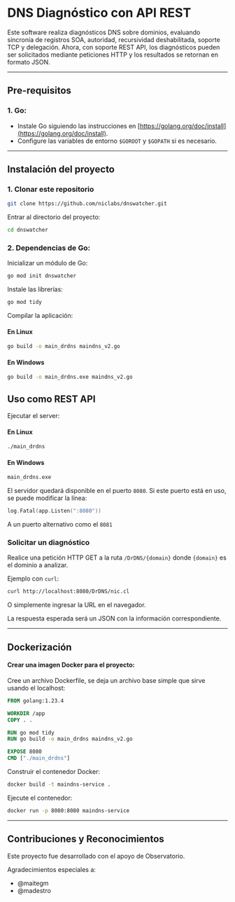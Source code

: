# DNS Diagnóstico con API REST

Este software realiza diagnósticos DNS sobre dominios, evaluando sincronía de registros SOA, autoridad, recursividad deshabilitada, soporte TCP y delegación. Ahora, con soporte REST API, los diagnósticos pueden ser solicitados mediante peticiones HTTP y los resultados se retornan en formato JSON.

---

## **Pre-requisitos**

### 1. **Go**:
- Instale Go siguiendo las instrucciones en [https://golang.org/doc/install](https://golang.org/doc/install).
- Configure las variables de entorno `$GOROOT` y `$GOPATH` si es necesario.

---

## **Instalación del proyecto**

### 1. **Clonar este repositorio**

```bash
git clone https://github.com/niclabs/dnswatcher.git
```
Entrar al directorio del proyecto:

```bash
cd dnswatcher
```

### 2. **Dependencias de Go**:

Inicializar un módulo de Go:
```bash
go mod init dnswatcher
```

Instale las librerías:
```bash
go mod tidy
```

Compilar la aplicación:

#### En Linux

```bash
go build -o main_drdns maindns_v2.go
```

#### En Windows

```bash
go build -o main_drdns.exe maindns_v2.go
```

## **Uso como REST API**

Ejecutar el server:

#### En Linux

```bash
./main_drdns
```

#### En Windows

```bash
main_drdns.exe
```

El servidor quedará disponible en el puerto `8080`. Si este puerto está en uso, se puede modificar la línea:

```go
log.Fatal(app.Listen(":8080"))
```

A un puerto alternativo como el `8081`


### Solicitar un diagnóstico

Realice una petición HTTP GET a la ruta `/DrDNS/{domain}` donde `{domain}` es el dominio a analizar.

Ejemplo con `curl`:

```bash
curl http://localhost:8080/DrDNS/nic.cl
```

O simplemente ingresar la URL en el navegador.

La respuesta esperada será un JSON con la información correspondiente.

---

## **Dockerización**

#### Crear una imagen Docker para el proyecto:

Cree un archivo Dockerfile, se deja un archivo base simple que sirve usando el localhost:

```dockerfile
FROM golang:1.23.4

WORKDIR /app
COPY . .

RUN go mod tidy
RUN go build -o main_drdns maindns_v2.go

EXPOSE 8080
CMD ["./main_drdns"]

```

Construir el contenedor Docker:

```bash
docker build -t maindns-service .
```

Ejecute el contenedor:

```bash
docker run -p 8080:8080 maindns-service
```

---

## **Contribuciones y Reconocimientos**

Este proyecto fue desarrollado con el apoyo de Observatorio.

Agradecimientos especiales a:

- @maitegm
- @madestro


